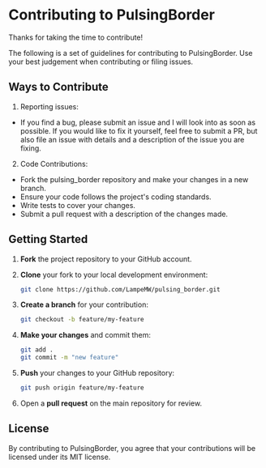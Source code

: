 # Contributing to PulsingBorder

Thanks for taking the time to contribute!

The following is a set of guidelines for contributing to PulsingBorder. Use your best judgement when contributing or filing issues.

## Ways to Contribute

1. Reporting issues:
  - If you find a bug, please submit an issue and I will look into as soon as possible. If you would like to fix it yourself, feel free to submit a PR, but also file an issue with details and a description of the issue you are fixing.

2. Code Contributions:
  - Fork the pulsing_border repository and make your changes in a new branch.
  - Ensure your code follows the project's coding standards.
  - Write tests to cover your changes.
  - Submit a pull request with a description of the changes made.


## Getting Started

1. **Fork** the project repository to your GitHub account.

2. **Clone** your fork to your local development environment:

   ```bash
   git clone https://github.com/LampeMW/pulsing_border.git
   ```
3. **Create a branch** for your contribution:

   ```bash
   git checkout -b feature/my-feature
   ```
4. **Make your changes** and commit them:

   ```bash
   git add .
   git commit -m "new feature"
   ```
5. **Push** your changes to your GitHub repository:

   ```bash
   git push origin feature/my-feature
   ```
6. Open a **pull request** on the main repository for review.

## License

By contributing to PulsingBorder, you agree that your contributions will be licensed under its MIT license.
